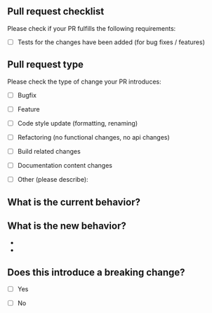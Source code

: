 ## Pull request checklist

Please check if your PR fulfills the following requirements:
- [ ] Tests for the changes have been added (for bug fixes / features)


## Pull request type

Please check the type of change your PR introduces:
- [ ] Bugfix
- [ ] Feature
- [ ] Code style update (formatting, renaming)
- [ ] Refactoring (no functional changes, no api changes)
- [ ] Build related changes
- [ ] Documentation content changes
- [ ] Other (please describe): 


## What is the current behavior?


## What is the new behavior?
-
-

## Does this introduce a breaking change?

- [ ] Yes
- [ ] No

